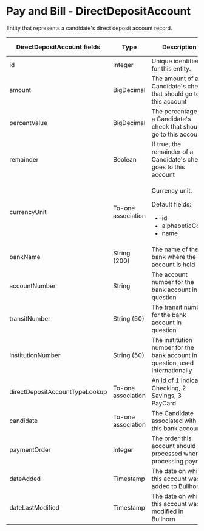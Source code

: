 # Pay and Bill - DirectDepositAccount

Entity that represents a candidate's direct deposit account record.


<table>
    <colgroup>
        <col width="20%" />
        <col width="20%" />
        <col width="20%" />
        <col width="20%" />
        <col width="20%" />
    </colgroup>
    <thead>
        <tr class="header">
            <th>DirectDepositAccount fields</th>
            <th>Type</th>
            <th>Description</th>
            <th>Not null</th>
            <th>Read-only</th>
        </tr>
    </thead>
    <tbody>
        <tr class="even">
            <td>id</td>
            <td>Integer</td>
            <td>Unique identifier for this entity.</td>
            <td>X</td>
            <td>X</td>
        </tr>
        <tr class="odd">
            <td>amount</td>
            <td>BigDecimal</td>
            <td>The amount of a Candidate's check that should go to this account</td>
            <td></td>
            <td></td>
        </tr>
        <tr class="even">
            <td>percentValue</td>
            <td>BigDecimal</td>
            <td>The percentage of a Candidate's check that should go to this account</td>
            <td></td>
            <td></td>
        </tr>
        <tr class="odd">
            <td>remainder</td>
            <td>Boolean</td>
            <td>If true, the remainder of a Candidate's check goes to this account</td>
            <td>X</td>
            <td></td>
        </tr>
        <tr class="even">
            <td>currencyUnit</td>
            <td>To-one association</td>
            <td>
                <p>Currency unit.</p>
                <p>Default fields:</p>
                <ul>
                <li>id</li>
                <li>alphabeticCode</li>
                <li>name</li>
                </ul>
            </td>
            <td>X</td>
            <td></td>
        </tr>
        <tr class="odd">
            <td>bankName</td>
            <td>String (200)</td>
            <td>The name of the bank where the account is held</td>
            <td></td>
            <td></td>
        </tr>
        <tr class="even">
            <td>accountNumber</td>
            <td>String</td>
            <td>The account number for the bank account in question</td>
            <td></td>
            <td></td>
        </tr>
        <tr class="odd">
            <td>transitNumber</td>
            <td>String (50)</td>
            <td>The transit number for the bank account in question</td>
            <td></td>
            <td></td>
        </tr>
        <tr class="even">
            <td>institutionNumber</td>
            <td>String (50)</td>
            <td>The institution number for the bank account in question, used internationally</td>
            <td></td>
            <td></td>
        </tr>
        <tr class="odd">
            <td>directDepositAccountTypeLookup</td>
            <td>To-one association</td>
            <td>An id of 1 indicates Checking, 2 Savings, 3 PayCard</td>
            <td>X</td>
            <td></td>
        </tr>
        <tr class="even">
            <td>candidate</td>
            <td>To-one association</td>
            <td>The Candidate associated with this bank account</td>
            <td>X</td>
            <td></td>
        </tr>
        <tr class="odd">
            <td>paymentOrder</td>
            <td>Integer</td>
            <td>The order this account should be processed when processing payroll</td>
            <td>X</td>
            <td></td>
        </tr>
        <tr class="even">
            <td>dateAdded</td>
            <td>Timestamp</td>
            <td>The date on which this account was added to Bullhorn</td>
            <td>X</td>
            <td>X</td>
        </tr>
        <tr class="even">
            <td>dateLastModified</td>
            <td>Timestamp</td>
            <td>The date on which this account was modified in Bullhorn</td>
            <td>X</td>
            <td>X</td>
        </tr>
    </tbody>
</table>


     
        
